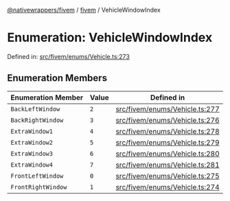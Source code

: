 [@nativewrappers/fivem](../../README.md) / [fivem](../README.md) / VehicleWindowIndex

# Enumeration: VehicleWindowIndex

Defined in: [src/fivem/enums/Vehicle.ts:273](https://github.com/nativewrappers/nativewrappers/blob/99c881fe3bb9acc58d25c55399e7f11bef9ab7c6/src/fivem/enums/Vehicle.ts#L273)

## Enumeration Members

| Enumeration Member | Value | Defined in |
| ------ | ------ | ------ |
| <a id="backleftwindow"></a> `BackLeftWindow` | `2` | [src/fivem/enums/Vehicle.ts:277](https://github.com/nativewrappers/nativewrappers/blob/99c881fe3bb9acc58d25c55399e7f11bef9ab7c6/src/fivem/enums/Vehicle.ts#L277) |
| <a id="backrightwindow"></a> `BackRightWindow` | `3` | [src/fivem/enums/Vehicle.ts:276](https://github.com/nativewrappers/nativewrappers/blob/99c881fe3bb9acc58d25c55399e7f11bef9ab7c6/src/fivem/enums/Vehicle.ts#L276) |
| <a id="extrawindow1"></a> `ExtraWindow1` | `4` | [src/fivem/enums/Vehicle.ts:278](https://github.com/nativewrappers/nativewrappers/blob/99c881fe3bb9acc58d25c55399e7f11bef9ab7c6/src/fivem/enums/Vehicle.ts#L278) |
| <a id="extrawindow2"></a> `ExtraWindow2` | `5` | [src/fivem/enums/Vehicle.ts:279](https://github.com/nativewrappers/nativewrappers/blob/99c881fe3bb9acc58d25c55399e7f11bef9ab7c6/src/fivem/enums/Vehicle.ts#L279) |
| <a id="extrawindow3"></a> `ExtraWindow3` | `6` | [src/fivem/enums/Vehicle.ts:280](https://github.com/nativewrappers/nativewrappers/blob/99c881fe3bb9acc58d25c55399e7f11bef9ab7c6/src/fivem/enums/Vehicle.ts#L280) |
| <a id="extrawindow4"></a> `ExtraWindow4` | `7` | [src/fivem/enums/Vehicle.ts:281](https://github.com/nativewrappers/nativewrappers/blob/99c881fe3bb9acc58d25c55399e7f11bef9ab7c6/src/fivem/enums/Vehicle.ts#L281) |
| <a id="frontleftwindow"></a> `FrontLeftWindow` | `0` | [src/fivem/enums/Vehicle.ts:275](https://github.com/nativewrappers/nativewrappers/blob/99c881fe3bb9acc58d25c55399e7f11bef9ab7c6/src/fivem/enums/Vehicle.ts#L275) |
| <a id="frontrightwindow"></a> `FrontRightWindow` | `1` | [src/fivem/enums/Vehicle.ts:274](https://github.com/nativewrappers/nativewrappers/blob/99c881fe3bb9acc58d25c55399e7f11bef9ab7c6/src/fivem/enums/Vehicle.ts#L274) |
